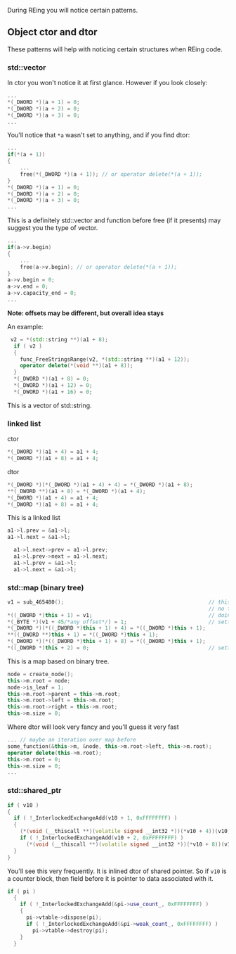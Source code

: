 During REing you will notice certain patterns. 

## Object ctor and dtor

These patterns will help with noticing certain structures when REing code.

### std::vector

In ctor you won't notice it at first glance. However if you look closely:

```cpp
...
*(_DWORD *)(a + 1) = 0;
*(_DWORD *)(a + 2) = 0;
*(_DWORD *)(a + 3) = 0;
...
```
You'll notice that `*a` wasn't set to anything, and if you find dtor:
```cpp
...
if(*(a + 1))
{
    ...
    free(*(_DWORD *)(a + 1)); // or operator delete(*(a + 1));
}
*(_DWORD *)(a + 1) = 0;
*(_DWORD *)(a + 2) = 0;
*(_DWORD *)(a + 3) = 0;
...
```
This is a definitely std::vector and function before free (if it presents) may suggest you the type of vector.

```cpp
...
if(a->v.begin)
{
    ...
    free(a->v.begin); // or operator delete(*(a + 1));
}
a->v.begin = 0;
a->v.end = 0;
a->v.capacity_end = 0;
...
```

**Note: offsets may be different, but overall idea stays**

An example:

```cpp
 v2 = *(std::string **)(a1 + 8);
  if ( v2 )
  {
    func_FreeStringsRange(v2, *(std::string **)(a1 + 12));
    operator delete(*(void **)(a1 + 8));
  }
  *(_DWORD *)(a1 + 8) = 0;
  *(_DWORD *)(a1 + 12) = 0;
  *(_DWORD *)(a1 + 16) = 0;
```

This is a vector of std::string.

### linked list

ctor
```cpp
*(_DWORD *)(a1 + 4) = a1 + 4;
*(_DWORD *)(a1 + 8) = a1 + 4;
```

dtor
```cpp
*(_DWORD *)(*(_DWORD *)(a1 + 4) + 4) = *(_DWORD *)(a1 + 8);
**(_DWORD **)(a1 + 8) = *(_DWORD *)(a1 + 4);
*(_DWORD *)(a1 + 4) = a1 + 4;
*(_DWORD *)(a1 + 8) = a1 + 4;
```

This is a linked list

```cpp
a1->l.prev = &a1->l;
a1->l.next = &a1->l;
```

```cpp
  a1->l.next->prev = a1->l.prev;
  a1->l.prev->next = a1->l.next;
  a1->l.prev = &a1->l;
  a1->l.next = &a1->l;
```

### std::map (binary tree)

```cpp
v1 = sub_465480();                                              // this function has weird stuff and call to *new* with size we'll use later
                                                                // no first field set
*((_DWORD *)this + 1) = v1;                                     // doing some stuff with the second field
*(_BYTE *)(v1 + 45/*any offset*/) = 1;                          // setting some value to 1
*(_DWORD *)(*((_DWORD *)this + 1) + 4) = *((_DWORD *)this + 1);  
**((_DWORD **)this + 1) = *((_DWORD *)this + 1);
*(_DWORD *)(*((_DWORD *)this + 1) + 8) = *((_DWORD *)this + 1); 
*((_DWORD *)this + 2) = 0;                                      // setting third field to zero
```

This is a map based on binary tree. 

```cpp
node = create_node();
this->m.root = node;
node->is_leaf = 1;
this->m.root->parent = this->m.root;
this->m.root->left = this->m.root;
this->m.root->right = this->m.root;
this->m.size = 0;
```

Where dtor will look very fancy and you'll guess it very fast

```cpp
... // maybe an iteration over map before
some_function(&this->m, &node, this->m.root->left, this->m.root);
operator delete(this->m.root);
this->m.root = 0;
this->m.size = 0;
...
```

### std::shared_ptr

```cpp
if ( v10 )
{
  if ( !_InterlockedExchangeAdd(v10 + 1, 0xFFFFFFFF) )
  {
    (*(void (__thiscall **)(volatile signed __int32 *))(*v10 + 4))(v10);
    if ( !_InterlockedExchangeAdd(v10 + 2, 0xFFFFFFFF) )
      (*(void (__thiscall **)(volatile signed __int32 *))(*v10 + 8))(v10);
  }
}
```
You'll see this very frequently. It is inlined dtor of shared pointer. So if `v10` is a counter block, then field before it is pointer to data associated with it.

```cpp
if ( pi )
  {
    if ( !_InterlockedExchangeAdd(&pi->use_count_, 0xFFFFFFFF) )
    {
      pi->vtable->dispose(pi);
      if ( !_InterlockedExchangeAdd(&pi->weak_count_, 0xFFFFFFFF) )
        pi->vtable->destroy(pi);
    }
  }
```